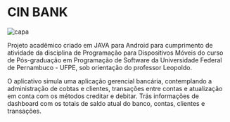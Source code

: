 # CIN BANK

![capa](https://user-images.githubusercontent.com/17606602/235313320-c0d946ac-fe86-409b-816e-394aa15cd5a7.png)

Projeto acadêmico criado em JAVA para Android para cumprimento de atividade da disciplina de Programação para Dispositivos Móveis do curso de Pós-graduação em Programação de Software da Universidade Federal de Pernambuco - UFPE, sob orientação do professor Leopoldo.

O aplicativo simula uma aplicação gerencial bancária, contemplando a administração de cobtas e clientes, transações entre contas e atualização em conta com os métodos creditar e debitar. Trás informações de dashboard com os totais de saldo atual do banco, contas, clientes e transações.
